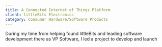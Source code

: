 ```yaml
---
title: A Connected Internet of Things Platform
client: littleBits Electronics
category: Consumer Hardware/Software Products
---
```


During my time from helping found littleBits and leading software development there as VP Software, I led a project to develop and launch

